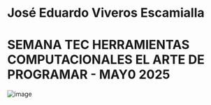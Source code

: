 # José Eduardo Viveros Escamialla 
# SEMANA TEC HERRAMIENTAS COMPUTACIONALES EL ARTE DE PROGRAMAR - MAY0 2025

![image](https://github.com/user-attachments/assets/a85ec243-5736-49bf-bf07-a1b2685fa29c)
